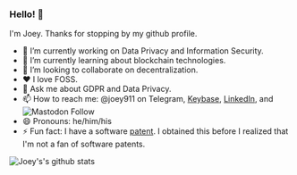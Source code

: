 ### Hello! 👋

I'm Joey. Thanks for stopping by my github profile.

- 🔭 I’m currently working on Data Privacy and Information Security.
- 🌱 I’m currently learning about blockchain technologies.
- 👯 I’m looking to collaborate on decentralization.
- ♥ I love FOSS.
- 💬 Ask me about GDPR and Data Privacy.
- 📫 How to reach me: @joey911 on Telegram, [Keybase](https://keybase.io/joey911), [LinkedIn](https://www.linkedin.com/in/rinchen/), and ![Mastodon Follow](https://img.shields.io/mastodon/follow/1242?domain=https%3A%2F%2Fmastodon.sdf.org%2F&style=social)
- 😄 Pronouns: he/him/his
- ⚡ Fun fact: I have a software [patent](http://www.freepatentsonline.com/7321852.html). I obtained this before I realized that I'm not a fan of software patents.

![Joey's's github stats](https://github-readme-stats.vercel.app/api?username=rinchen&show_icons=true)
